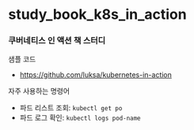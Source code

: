 # study_book_k8s_in_action
### 쿠버네티스 인 액션 책 스터디

샘플 코드
- https://github.com/luksa/kubernetes-in-action

자주 사용하는 명령어
- 파드 리스트 조회: `kubectl get po`
- 파드 로그 확인: `kubectl logs pod-name`
